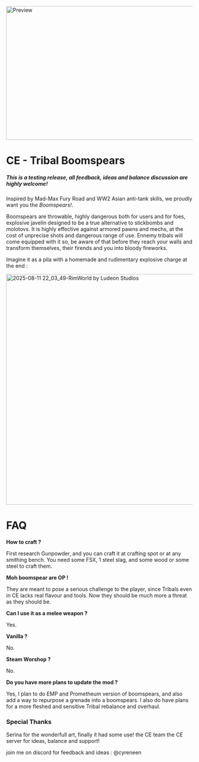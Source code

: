 <img width="640" height="360" alt="Preview" src="https://github.com/user-attachments/assets/639debad-2b37-4bc5-9119-48ec0e14730b" />

# CE - Tribal Boomspears

##### *This is a testing release, all feedback, ideas and balance discussion are highly welcome!*

Inspired by Mad-Max Fury Road and WW2 Asian anti-tank skills, we proudly want you the *Boomspears!*. 

Boomspears are throwable, highly dangerous both for users and for foes, explosive javelin designed to be a true alternative to stickbombs and molotovs. 
It is highly effective against armored pawns and mechs, at the cost of unprecise shots and dangerous range of use. 
Ennemy tribals will come equipped with it so, be aware of that before they reach your walls and transform themselves, their firends and you into bloody fireworks.

Imagine it as a pila with a homemade and rudimentary explosive charge at the end :

<img width="1183" height="621" alt="2025-08-11 22_03_49-RimWorld by Ludeon Studios" src="https://github.com/user-attachments/assets/ede033fa-d1ba-4eff-b2f7-4f7adef3756a" />


# FAQ 

**How to craft ?**

First research Gunpowder, and you can craft it at crafting spot or at any smithing bench.
You need some FSX, 1 steel slag, and some wood or some steel to craft them.

**Moh boomspear are OP !**

They are meant to pose a serious challenge to the player, since Tribals even in CE lacks real flavour and tools. Now they should be much more a threat as they should be.

**Can I use it as a melee weapon ?**

Yes.

**Vanilla ?**

No.

**Steam Worshop ?**

No.

**Do you have more plans to update the mod ?**

Yes, I plan to do EMP and Prometheum version of boomspears, and also add a way to repurpose a grenade into a boomspears.
I also do have plans for a more fleshed and sensitive Tribal rebalance and overhaul.

### Special Thanks

Serina for the wonderfull art, finally it had some use!
the CE team
the CE server for ideas, balance and support!

join me on discord for feedback and ideas : @cyreneen
